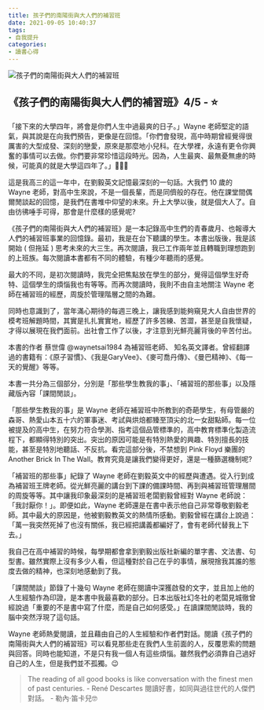 ```yaml
---
title: 孩子們的南陽街與大人們的補習班
date: 2021-09-05 10:40:37
tags:
- 自我提升
categories: 
- 讀書心得
---
```

![孩子們的南陽街與大人們的補習班](cover.PNG)

## 《孩子們的南陽街與大人們的補習班》4/5 - ⭐️

「接下來的大學四年，將會是你們人生中過最爽的日子。」Wayne 老師堅定的語氣，與其說是在向我們預告，更像是在回憶。「你們會發現，高中時期曾經覺得很厲害的大型成發、深刻的戀愛，原來是那麼地小兒科。在大學裡，永遠有更令你興奮的事情可以去做。你們要非常珍惜這段時光。因為，人生最爽、最無憂無慮的時候，可能真的就是大學這四年了。」💁🏻‍♂️

這是我高三的這一年中，在劉毅英文記憶最深刻的一句話。大我們 10 歲的 Wayne 老師，對高中生來說，不是一個長輩，而是同儕般的存在。他在課堂間偶爾閒談起的回憶，是我們在書堆中仰望的未來。升上大學以後，就是個大人了。自由彷彿唾手可得，那會是什麼樣的感覺呢?

《孩子們的南陽街與大人們的補習班》是一本記錄高中生們的青春歲月、也報導大人們的補習班事業的回憶錄。最初，我是在台下聽講的學生。本書出版後，我是該開始 ( 但拖延 ) 思考未來的大三生。再次閱讀，我已工作兩年並且轉職到理想跑到的上班族。每次閱讀本書都有不同的體驗，有種少年聽雨的感覺。

最大的不同，是初次閱讀時，我完全把焦點放在學生的部分，覺得這個學生好奇特、這個學生的煩惱我也有等等。而再次閱讀時，我則不由自主地關注 Wayne 老師在補習班的經歷，周旋於管理階層之間的為難。

同時也意識到了，當年滿心期待的每週三晚上，讓我感到能夠窺見大人自由世界的模考班解題時間，其實是扎扎實實地，經歷了許多苦練、苦澀，甚至是自我懷疑，才得以展現在我們面前。出社會工作了以後，才注意到光鮮亮麗背後的辛苦付出。

本書的作者 蔡世偉 @waynetsai1984 為補習班老師、 知名英文譯者。曾經翻譯過的書籍有：《原子習慣》、《我是GaryVee》、《麥可喬丹傳》、《曼巴精神》、《每一天的覺醒》等等。

本書一共分為三個部分，分別是「那些學生教我的事」、「補習班的那些事」以及隱藏版內容「課間閒談」。

「那些學生教我的事」是 Wayne 老師在補習班中所教到的奇葩學生，有母管嚴的森哥、熱愛山本五十六的軍事迷、考試與烘焙都臻至頂尖的北一女甜點師。每一位被提及的高中生，在努力符合學測、指考這個品管標準的，高中教育標準化製造流程下，都顯得特別的突出。突出的原因可能是有特別熱愛的興趣、特別擅長的技能，甚至是特別地聽話、不反抗。看完這部分後，不禁想到 Pink Floyd 樂團的 Another Brick In The Wall。教育究竟是讓我們變得更好，還是一種篩選機制呢?

「補習班的那些事」紀錄了 Wayne 老師在劉毅英文中的經歷與遭遇。從入行到成為補習班王牌老師。從光鮮亮麗的講台到下課的備課時間、再到與補習班管理層間的周旋等等。其中讓我印象最深刻的是補習班老闆劉毅曾經對 Wayne 老師說：「我討厭你！」。即便如此，Wayne 老師還是在書中表示他自己非常尊敬劉毅老師。其中最大的原因是，他被劉毅教英文的熱情所感動。劉毅曾經在講台上說過：「萬一我突然死掉了也沒有關係，我已經把講義都編好了，會有老師代替我上下去。」

我自己在高中補習的時候，每學期都會拿到劉毅出版社新編的單字書、文法書、句型書。雖然實際上沒有多少人看，但這種對於自己在乎的事情，展現捨我其誰的態度去做的精神，也深刻地感動到了我。

「課間閒談」節錄了十幾句 Wayne 老師在閱讀中深獲啟發的文字，並且加上他的人生經驗作為印證，是本書中我最喜歡的部分。日本出版社幻冬社的老闆見城徹曾經說過「重要的不是書中寫了什麼，而是自己如何感受。」在讀課間閒談時，我的腦中突然浮現了這句話。

Wayne 老師熱愛閱讀，並且藉由自己的人生經驗和作者們對話。閱讀《孩子們的南陽街與大人們的補習班》可以看見那些走在我們人生前面的人，反覆思索的問題與回答。同時也能知道，不是只有我一個人有這些煩惱。雖然我們必須靠自己過好自己的人生，但是我們並不孤獨。😉

> The reading of all good books is like conversation with the finest men of past centuries. - René Descartes
> 閱讀好書，如同與過往世代的人傑們對話。 - 勒內·笛卡兒🤓